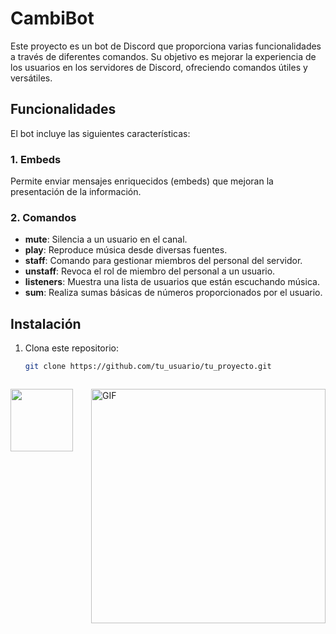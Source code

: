 # CambiBot
Este proyecto es un bot de Discord que proporciona varias funcionalidades a través de diferentes comandos. Su objetivo es mejorar la experiencia de los usuarios en los servidores de Discord, ofreciendo comandos útiles y versátiles.

## Funcionalidades
El bot incluye las siguientes características:

### 1. Embeds
Permite enviar mensajes enriquecidos (embeds) que mejoran la presentación de la información.

### 2. Comandos

- **mute**: Silencia a un usuario en el canal.
- **play**: Reproduce música desde diversas fuentes.
- **staff**: Comando para gestionar miembros del personal del servidor.
- **unstaff**: Revoca el rol de miembro del personal a un usuario.
- **listeners**: Muestra una lista de usuarios que están escuchando música.
- **sum**: Realiza sumas básicas de números proporcionados por el usuario.

## Instalación

1. Clona este repositorio:
   ```bash
   git clone https://github.com/tu_usuario/tu_proyecto.git



<img align="right" width="375" alt="GIF" src="https://github.com/vimalverma558/vimalverma558/blob/v2/img/dino.gif" />
  <img src="https://discord.rovelstars.com/assets/img/bot/logo.svg" height='100px' width='100px' />


